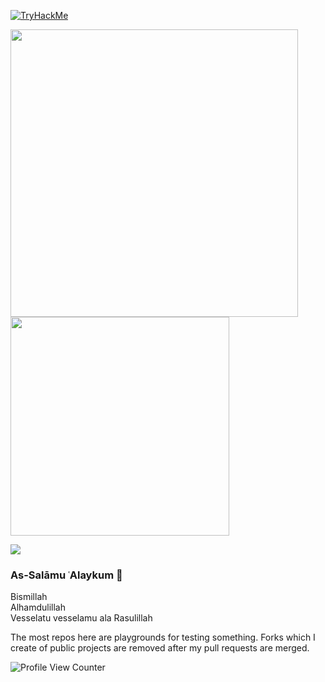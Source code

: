 <a href="https://tryhackme.com/signup?referrer=6511d9cfcc2e0d4aa71d42a5"> <img src="https://tryhackme-badges.s3.amazonaws.com/incyi.png" alt="TryHackMe"> </a>

<img src="https://github-readme-stats.vercel.app/api?username=incyi&show_icons=true&theme=dark" width="460"/> <img src="https://github-readme-stats.vercel.app/api/top-langs?username=incyi&layout=compact&theme=dark" width="350"/> 

<a href="https://www.linkedin.com/in/yigitinanc/"> <img src="https://img.shields.io/badge/-LinkedIn%20-blue"/></a>

### As-Salāmu ʿAlaykum 👋

Bismillah  
Alhamdulillah  
Vesselatu vesselamu ala Rasulillah  

The most repos here are playgrounds for testing something. Forks which I create of public projects are removed after my pull requests are merged.

<!--
**incyi/incyi** is a ✨ _special_ ✨ repository because its `README.md` (this file) appears on your GitHub profile.

Here are some ideas to get you started:

- 🔭 I’m currently working on ...
- 🌱 I’m currently learning ...
- 👯 I’m looking to collaborate on ...
- 🤔 I’m looking for help with ...
- 💬 Ask me about ...
- 📫 How to reach me: ...
- 😄 Pronouns: ...
- ⚡ Fun fact: ...
-->


 
![Profile View Counter](https://komarev.com/ghpvc/?username=incyi)
 
